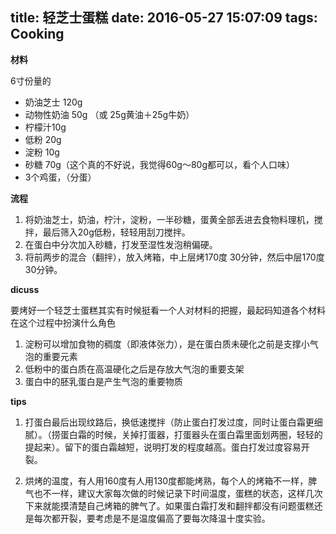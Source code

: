 title: 轻芝士蛋糕
date: 2016-05-27 15:07:09
tags: Cooking
---

__材料__

6寸份量的

* 奶油芝士 120g
* 动物性奶油 50g （或 25g黄油＋25g牛奶）
* 柠檬汁10g
* 低粉 20g
* 淀粉 10g
* 砂糖 70g（这个真的不好说，我觉得60g～80g都可以，看个人口味）
* 3个鸡蛋，（分蛋）

<!---more--->

__流程__

1. 将奶油芝士，奶油，柠汁，淀粉，一半砂糖，蛋黄全部丢进去食物料理机，搅拌，最后筛入20g低粉，轻轻用刮刀搅拌。
2. 在蛋白中分次加入砂糖，打发至湿性发泡稍偏硬。
3. 将前两步的混合（翻拌），放入烤箱，中上层烤170度 30分钟，然后中层170度30分钟。


__dicuss__

要烤好一个轻芝士蛋糕其实有时候挺看一个人对材料的把握，最起码知道各个材料在这个过程中扮演什么角色

1. 淀粉可以增加食物的稠度（即液体张力），是在蛋白质未硬化之前是支撑小气泡的重要元素
2. 低粉中的蛋白质在高温硬化之后是存放大气泡的重要支架
3. 蛋白中的胚乳蛋白是产生气泡的重要物质


__tips__

1. 打蛋白最后出现纹路后，换低速搅拌（防止蛋白打发过度，同时让蛋白霜更细腻）。（捞蛋白霜的时候，关掉打蛋器，打蛋器头在蛋白霜里面划两圈，轻轻的提起来）。留下的蛋白霜越短，说明打发的程度越高。蛋白打发过度容易开裂。
 
2. 烘烤的温度，有人用160度有人用130度都能烤熟，每个人的烤箱不一样，脾气也不一样，建议大家每次做的时候记录下时间温度，蛋糕的状态，这样几次下来就能摸清楚自己烤箱的脾气了。如果蛋白霜打发和翻拌都没有问题蛋糕还是每次都开裂，要考虑是不是温度偏高了要每次降温十度实验。




